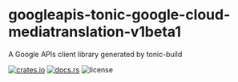 # googleapis-tonic-google-cloud-mediatranslation-v1beta1

A Google APIs client library generated by tonic-build

[![crates.io](https://img.shields.io/crates/v/googleapis-tonic-google-cloud-mediatranslation-v1beta1)](https://crates.io/crates/googleapis-tonic-google-cloud-mediatranslation-v1beta1)
[![docs.rs](https://img.shields.io/docsrs/googleapis-tonic-google-cloud-mediatranslation-v1beta1)](https://docs.rs/googleapis-tonic-google-cloud-mediatranslation-v1beta1)
![license](https://img.shields.io/crates/l/googleapis-tonic-google-cloud-mediatranslation-v1beta1)
